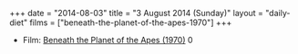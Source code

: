 +++
date = "2014-08-03"
title = "3 August 2014 (Sunday)"
layout = "daily-diet"
films = ["beneath-the-planet-of-the-apes-1970"]
+++


* Film: [Beneath the Planet of the Apes (1970)](/films/beneath-the-planet-of-the-apes-1970) 0